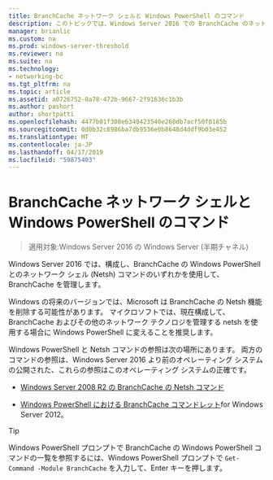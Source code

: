 ```yaml
---
title: BranchCache ネットワーク シェルと Windows PowerShell のコマンド
description: このトピックでは、Windows Server 2016 での BranchCache のネットワーク シェルと Windows PowerShell コマンド リファレンスのリソースへのリンクを提供します
manager: brianlic
ms.custom: na
ms.prod: windows-server-threshold
ms.reviewer: na
ms.suite: na
ms.technology:
- networking-bc
ms.tgt_pltfrm: na
ms.topic: article
ms.assetid: a0726752-0a78-472b-9667-2f91636c1b3b
ms.author: pashort
author: shortpatti
ms.openlocfilehash: 4477b01f308e6340423540e260db7acf50f0185b
ms.sourcegitcommit: 0d0b32c8986ba7db9536e0b8648d4ddf9b03e452
ms.translationtype: MT
ms.contentlocale: ja-JP
ms.lasthandoff: 04/17/2019
ms.locfileid: "59875403"
---
```

# <a name="branchcache-network-shell-and-windows-powershell-commands"></a>BranchCache ネットワーク シェルと Windows PowerShell のコマンド

>適用対象:Windows Server 2016 の Windows Server (半期チャネル)

Windows Server 2016 では、構成し、BranchCache の Windows PowerShell とのネットワーク シェル (Netsh) コマンドのいずれかを使用して、BranchCache を管理します。  
  
Windows の将来のバージョンでは、Microsoft は BranchCache の Netsh 機能を削除する可能性があります。 マイクロソフトでは、現在構成して、BranchCache およびその他のネットワーク テクノロジを管理する netsh を使用する場合に Windows PowerShell に変えることを推奨します。  
  
Windows PowerShell と Netsh コマンドの参照は次の場所にあります。 両方のコマンドの参照は、Windows Server 2016 より前のオペレーティング システムの公開された、これらの参照はこのオペレーティング システムの正確です。  
  
-   [Windows Server 2008 R2 の BranchCache の Netsh コマンド](https://technet.microsoft.com/library/dd979561(v=ws.10))  
  
-   [Windows PowerShell における BranchCache コマンドレット](https://technet.microsoft.com/library/hh848392.aspx)for Windows Server 2012。  
  
> [!TIP]  
> Windows PowerShell プロンプトで BranchCache の Windows PowerShell コマンドの一覧を参照するには、Windows PowerShell プロンプトで `Get-Command -Module BranchCache` を入力して、Enter キーを押します。  
  


